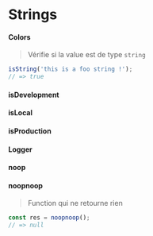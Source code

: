 # Strings

#### Colors

> Vérifie si la value est de type `string`

```javascript
isString('this is a foo string !');
// => true
```

#### isDevelopment

#### isLocal

#### isProduction

#### Logger

#### noop

#### noopnoop

> Function qui ne retourne rien

```javascript
const res = noopnoop();
// => null
```
